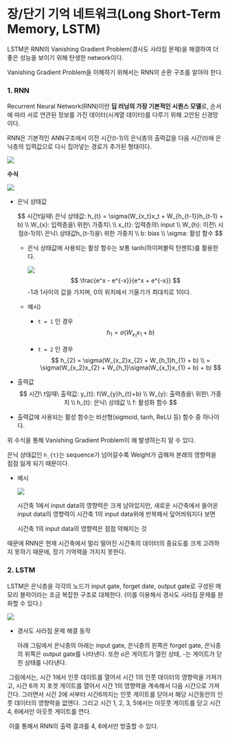 # 장/단기 기억 네트워크(Long Short-Term Memory, LSTM)

LSTM은 RNN의 Vanishing Gradient Problem(경사도 사라짐 문제)을 해결하여 더 좋은 성능을 보이기 위해 탄생한 network이다.

Vanishing Gradient Problem을 이해하기 위해서는 RNN의 순환 구조를 알아야 한다.





### 1. RNN

Recurrent Neural Network(RNN)이란 **딥 러닝의 가장 기본적인 시퀀스 모델**로, 순서에 따라 서로 연관된 정보를 가진 데이터(시계열 데이터)를 다루기 위해 고안된 신경망이다. 

RNN은 기본적인 ANN구조에서 이전 시간(t-1)의 은닉층의 출력값을 다음 시간(t)에 은닉층의 입력값으로 다시 집어넣는 경로가 추가된 형태이다.



![](https://wikidocs.net/images/page/22886/rnn_image2_ver3.PNG)



**수식**

![](https://wikidocs.net/images/page/22886/rnn_image4_ver2.PNG)

- 은닉 상태값

  
  $$
  시간t일때\ 은닉 상태값: h_{t} = \sigma(W_{x_t}x_t + W_{h_{t-1}}h_{t-1} + b) \\
  W_{x}: 입력층을\ 위한\ 가중치\ \\
  x_{t}: 입력층의\ input \\
  W_{h}: 이전\ 시점(t-1)의\ 은닉\ 상태값h_{t-1}을\ 위한 가중치 \\
  b: bias \\
  \sigma: 활성 함수
  $$

  - 은닉 상태값에 사용되는 활성 함수는 보통 tanh(하이퍼볼릭 탄젠트)를 활용한다.

    ![](https://img1.daumcdn.net/thumb/R1280x0/?scode=mtistory2&fname=https%3A%2F%2Fblog.kakaocdn.net%2Fdn%2FbD7Rwb%2FbtrEfD65Qtx%2FvR9hVsZl21L4u1tP2VHna1%2Fimg.png)
    $$
    \frac{e^x - e^{-x}}{e^x + e^{-x}}
    $$
    -1과 1사이의 값을 가지며, 0의 위치에서 기울기가 최대치로 1이다. 

  - 예시)  

    - `t = 1` 인 경우
      $$
      h_{1} = \sigma(W_{x_1}x_{1} + b)
      $$

    - `t = 2` 인 경우
      $$
      h_{2} = \sigma(W_{x_2}x_{2} + W_{h_1}h_{1} + b) \\
      = \sigma(W_{x_2}x_{2} + W_{h_1}\sigma(W_{x_1}x_{1} + b) + b)
      $$

-  출력값
  $$
  시간\ t일때\ 출력값: y_{t}: f(W_{y}h_{t}+b) \\
  W_{y}: 출력층을\ 위한\ 가중치 \\
  h_{t}: 은닉\ 상태값 \\
  f: 활성화 함수
  $$

  - 출력값에 사용되는 활성 함수는 비선형(sigmoid, tanh, ReLU 등) 함수 중 하나이다.



위 수식을 통해 Vanishing Gradient Problem이 왜 발생하는지 알 수 있다.

은닉 상태값인 `h_{t}`는 sequence가 넘어갈수록 Weight가 곱해져 본래의 영향력을 점점 잃게 되기 때문이다.

- 예시

  ![](https://encrypted-tbn0.gstatic.com/images?q=tbn:ANd9GcSsZD1lr3mkJp7ioA758ZQNIqsHz11E5njHHw&usqp=CAU)

  시간축 1에서 input data의 영향력은 크게 남아있지만, 새로운 시간축에서 들어온 input data의 영향력이 시간축 1의 input data위에 반복해서 덮어씌워지다 보면

  시간축 1의 input data의 영향력은 점점 약해지는 것

때문에 RNN은 현재 시간축에서 멀리 떨어진 시간축의 데이터의 중요도를 크게 고려하지 못하기 때문에, 장기 기억력을 가지지 못한다.





### 2. LSTM

LSTM은 은닉층을 각각의 노드가 input gate, forget date, output gate로 구성된 메모리 블럭이라는 조금 복잡한 구조로 대체한다. (이를 이용해서 경사도 사라짐 문제를 완화할 수 있다.)

![](https://kr.mathworks.com/help/deeplearning/ref/lstmgates.png)

- 경사도 사라짐 문제 해결 동작

  아래 그림에서 은닉층의 아래는 input gate, 은닉층의 왼쪽은 forget gate, 은닉층의 위쪽은 output gate를 나타낸다. 또한 o은 게이트가 열린 상태, -는 게이트가 닫힌 상태를 나타낸다.



​	그림에서는, 시간 1에서 인풋 데이트를 열어서 시간 1의 인풋 데이터의 영향력을 가져가고, 시간 6까	지 포겟 게이트를 열어서 시간 1의 영향력을 계속해서 다음 시간으로 가져간다. 그러면서 시간 2에	서부터 시간6까지는 인풋 게이트를 닫아서 해당 시간동안의 인풋 데이터의 영향력을 없앤다. 그리고	시간 1, 2, 3, 5에서는 아웃풋 게이트를 닫고 시간 4, 6에서만 아웃풋 게이트를 연다.

​	이를 통해서 RNN의 출력 결과를 4, 6에서만 방출할 수 있다.

